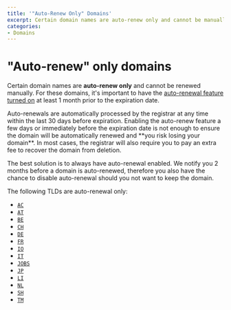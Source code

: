 ```yaml
---
title: '"Auto-Renew Only" Domains'
excerpt: Certain domain names are auto-renew only and cannot be manually renewed.
categories:
- Domains
---
```


# "Auto-renew" only domains

Certain domain names are **auto-renew only** and cannot be renewed manually. For these domains, it's important to have the [auto-renewal feature turned on](/articles/domain-auto-renewal) at least 1 month prior to the expiration date.

<warning>
Auto-renewals are automatically processed by the registrar at any time within the last 30 days before expiration. Enabling the auto-renew feature a few days or immediately before the expiration date is not enough to ensure the domain will be automatically renewed and **you risk losing your domain**. In most cases, the registrar will also require you to pay an extra fee to recover the domain from deletion.
</warning>

The best solution is to always have auto-renewal enabled. We notify you 2 months before a domain is auto-renewed, therefore you also have the chance to disable auto-renewal should you not want to keep the domain.

The following TLDs are auto-renewal only:

- [`AC`](https://dnsimple.com/tlds/ac-domains)
- [`AT`](https://dnsimple.com/tlds/at-domains)
- [`BE`](https://dnsimple.com/tlds/be-domains)
- [`CH`](https://dnsimple.com/tlds/ch-domains)
- [`DE`](https://dnsimple.com/tlds/de-domains)
- [`FR`](https://dnsimple.com/tlds/fr-domains)
- [`IO`](https://dnsimple.com/tlds/io-domains)
- [`IT`](https://dnsimple.com/tlds/it-domains)
- [`JOBS`](https://dnsimple.com/tlds/jobs-domains)
- [`JP`](https://dnsimple.com/tlds/jp-domains)
- [`LI`](https://dnsimple.com/tlds/li-domains)
- [`NL`](https://dnsimple.com/tlds/nl-domains)
- [`SH`](https://dnsimple.com/tlds/sh-domains)
- [`TM`](https://dnsimple.com/tlds/tm-domains)
